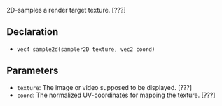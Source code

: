 2D-samples a render target texture. [???]
## Declaration
- ``vec4 sample2d(sampler2D texture, vec2 coord)``
## Parameters
- ``texture``: The image or video supposed to be displayed. [???]
- ``coord``: The normalized UV-coordinates for mapping the texture. [???]